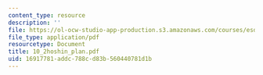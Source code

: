 ```yaml
---
content_type: resource
description: ''
file: https://ol-ocw-studio-app-production.s3.amazonaws.com/courses/esd-60-lean-six-sigma-processes-summer-2004/16917781addc788cd83b560440781d1b_10_2hoshin_plan.pdf
file_type: application/pdf
resourcetype: Document
title: 10_2hoshin_plan.pdf
uid: 16917781-addc-788c-d83b-560440781d1b
---
```


